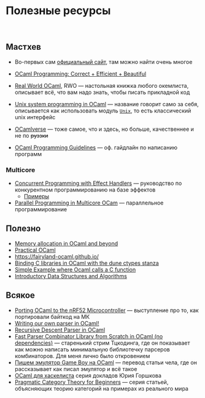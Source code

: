 # Полезные ресурсы

<br>

## Мастхев

- Во-первых сам [официальный сайт](https://ocaml.org/), там можно найти очень многое
- [OCaml Programming: Correct + Efficient + Beautiful](https://cs3110.github.io/textbook/cover.html)
- [Real World OCaml](https://dev.realworldocaml.org/), RWO &mdash; настольная книжка любого окемлиста, описывает всё, что вам надо знать, чтобы писать прикладной код
- [Unix system programming in OCaml](https://ocaml.github.io/ocamlunix/) &mdash; название говорит само за себя, описывается как использовать модуль [`Unix`](https://ocaml.org/manual/api/Unix.html), то есть классический unix интерфейс
- [OCamlverse](http://ocamlverse.net/) &mdash; тоже самое, что и здесь, но больше, качественнее и не по ~~руззки~~

- [OCaml Programming Guidelines](https://ocaml.org/docs/guidelines) &mdash; оф. гайдлайн по написанию программ

### Multicore

- [Concurrent Programming with Effect Handlers](https://github.com/ocaml-multicore/ocaml-effects-tutorial) &mdash; руководство по конкурентном программированию на базе эффектов
  - [Примеры](https://github.com/ocaml-multicore/effects-examples)
- [Parallel Programming in Multicore OCam](https://github.com/ocaml-multicore/parallel-programming-in-multicore-ocaml) &mdash; параллельное программирование

## Полезно

- [Memory allocation in OCaml and beyond](https://youtu.be/Jwxs5rqTdN4?si=fiQUP-AyoX34gzZu)
- [Practical OCaml](https://practicalocaml.com/)
- <https://fairyland-ocaml.github.io/>
- [Binding C libraries in OCaml with the dune ctypes stanza](https://michael.bacarella.com/2022/02/19/dune-ctypes/)
- [Simple Example where Ocaml calls a C function](https://srctxt.com/2024/basic-ocaml-ffi_20240828121852.html)
- [Introductory Data Structures and Algorithms](https://ilyasergey.net/YSC2229/)

## Всякое

- [Porting OCaml to the nRF52 Microcontroller](https://youtu.be/Y8matl68AzI?si=9OpKnDCcIpbdyeGX) &mdash; выступление про то, как портировали байткод на МК
- [Writing our own parser in OCaml!](https://youtu.be/dycsRSOQjho?si=T3mWUdzS9v9EQj_C)
- [Recursive Descent Parser in OCaml](https://youtu.be/5RVyIP5p5aM)
- [Fast Parser Combinator Library from Scratch in OCaml (no dependencies)](https://youtu.be/Y5IIXUBXvLs) &mdash; старенький стрим Тцкодинга, где он показывает как можно написать минимальную библиотечку парсеров комбинаторов. Для меня лично было откровением
- [Пишем эмулятор Game Boy на OCaml](https://habr.com/ru/post/645237/) &mdash; перевод статьи чела, где он рассказывает как писал эмулятор и всё такое
- [OCaml для хаскелиста](https://youtu.be/ESSCTskStgY?si=wUfbKydHDmxihXN4) серия докладов Юрия Горшкова
- [Pragmatic Category Theory for Beginners](https://discuss.ocaml.org/t/pragmatic-category-theory/15056) &mdash; серия статьей, объясняющих теорию категорий на примерах из реального мира
